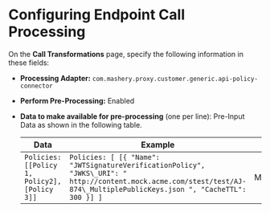 ﻿---
sidebar_position: 3
---

# Configuring Endpoint Call Processing

<head>
  <meta name="guidename" content="API Management"/>
  <meta name="context" content="GUID-90bb86bf-c484-41d6-8bd0-15ed87b6c86b"/>
</head>


On the **Call Transformations** page, specify the following information in these fields: 

- **Processing Adapter:** `com.mashery.proxy.customer.generic.api-policy-connector` 

- **Perform Pre-Processing:** Enabled 

- **Data to make available for pre-processing** (one per line): Pre-Input Data as shown in the following table. 

  |**Data** |**Example** |**Notes** |
  | --- | ---- | --- |
  |`Policies: [[Policy 1, Policy2], [Policy 3]]`|`Policies: [ [{ "Name": "JWTSignatureVerificationPolicy", "JWKS\_URI": " http://content.mock.acme.com/stest/test/AJ-874\_MultiplePublicKeys.json ", "CacheTTL": 300 }] ]` |Mandatory |

